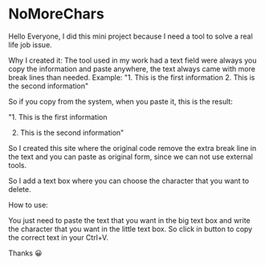 # NoMoreChars

Hello Everyone,
I did this mini project because I need a tool to solve a real life job issue.

Why I created it:
The tool used in my work had a text field were always you copy the information and paste anywhere, the text always came with more break lines than needed.
Example:
"1. This is the first information
2. This is the second information"

So if you copy from the system, when you paste it, this is the result:

"1. This is the first information

2. This is the second information"

So I created this site where the original code remove the extra break line in the text and you can paste as original form, since we can not use external tools.

So I add a text box where you can choose the character that you want to delete.

How to use:

You just need to paste the text that you want in the big text box and write the character that you want in the little text box.
So click in button to copy the correct text in your Ctrl+V.

Thanks 😀
